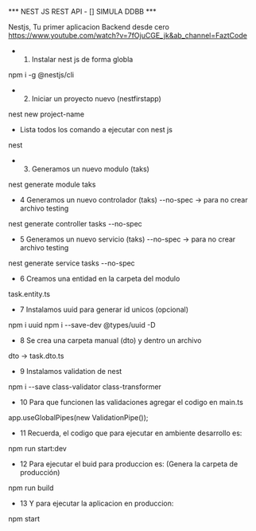 *** NEST JS REST API - [] SIMULA DDBB ***

Nestjs, Tu primer aplicacion Backend desde cero
https://www.youtube.com/watch?v=7fOjuCGE_jk&ab_channel=FaztCode

* 1. Instalar nest js de forma globla

npm i -g @nestjs/cli

* 2. Iniciar un proyecto nuevo (nestfirstapp)

nest new project-name

* Lista todos los comando a ejecutar con nest js

nest 

* 3. Generamos un nuevo modulo (taks)

nest generate module taks

* 4 Generamos un nuevo controlador (taks) --no-spec -> para no crear archivo testing

nest generate controller tasks --no-spec

* 5 Generamos un nuevo servicio (taks) --no-spec -> para no crear archivo testing

nest generate service tasks --no-spec

* 6 Creamos una entidad en la carpeta del modulo

task.entity.ts

* 7 Instalamos uuid para generar id unicos (opcional)

npm i uuid
npm i --save-dev @types/uuid -D

* 8 Se crea una carpeta manual (dto) y dentro un archivo

dto -> task.dto.ts

* 9 Instalamos validation de nest

npm i --save class-validator class-transformer

* 10 Para que funcionen las validaciones agregar el codigo en main.ts

 app.useGlobalPipes(new ValidationPipe());

 * 11 Recuerda, el codigo que para ejecutar en ambiente desarrollo es:

 npm run start:dev

 * 12 Para ejecutar el buid para produccion es: (Genera la carpeta de producción)

npm run build

* 13 Y para ejecutar la aplicacion en produccion:

npm start





